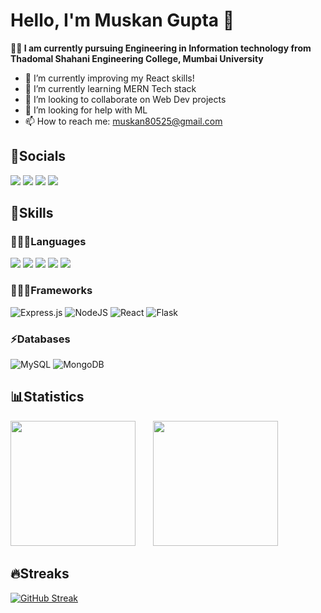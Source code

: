 # Hello, I'm Muskan Gupta 👋
**👩‍🎓 I am currently pursuing Engineering in Information technology from Thadomal Shahani Engineering College, Mumbai University**



- 🔭 I’m currently improving my React skills!
- 🌱 I’m currently learning MERN Tech stack
- 👯 I’m looking to collaborate on Web Dev projects
- 🤔 I’m looking for help with ML
- 📫 How to reach me: muskan80525@gmail.com


## 🤝Socials
<a href = "https://www.linkedin.com/in/muskankgupta/"><img src="https://img.shields.io/badge/LinkedIn-1572B6?style=for-the-badge&logo=linkedin&logoColor=white" /></a>
<a href = "https://www.hackerrank.com/muskan80525"><img src="https://img.shields.io/badge/-Hackerrank-2EC866?style=for-the-badge&logo=HackerRank&logoColor=white" /></a>
<a href = "https://github.com/MuskanGupta2702"><img src="https://img.shields.io/badge/GitHub-00000F?style=for-the-badge&logo=github&logoColor=white"></a>
<a href = "https://leetcode.com/MuskanGupta2702/"><img src= "https://img.shields.io/badge/LeetCode-000000?style=for-the-badge&logo=LeetCode&logoColor=#d16c06"></a>

## 🚩Skills

### 👩🏻‍💻Languages
<p>
  <img src="https://img.shields.io/badge/HTML5-E34F26?style=for-the-badge&logo=html5&logoColor=white" />
  <img src="https://img.shields.io/badge/CSS3-1572B6?style=for-the-badge&logo=css3&logoColor=white" />
  <img src="https://img.shields.io/badge/JavaScript-323330?style=for-the-badge&logo=javascript&logoColor=F7DF1E" />
  <img src="https://img.shields.io/badge/Python-FFD43B?style=for-the-badge&logo=python&logoColor=darkgreen" />
  <img src="https://img.shields.io/badge/C%2B%2B-00599C?style=for-the-badge&logo=c%2B%2B&logoColor=white" />
</p>

### 👩🏻‍💻Frameworks
![Express.js](https://img.shields.io/badge/express.js-%23404d59.svg?style=for-the-badge&logo=express&logoColor=%2361DAFB)
![NodeJS](https://img.shields.io/badge/node.js-6DA55F?style=for-the-badge&logo=node.js&logoColor=white)
![React](https://img.shields.io/badge/react-%2320232a.svg?style=for-the-badge&logo=react&logoColor=%2361DAFB)
![Flask](https://img.shields.io/badge/flask-%23000.svg?style=for-the-badge&logo=flask&logoColor=white)

### ⚡Databases
![MySQL](https://img.shields.io/badge/mysql-%2300f.svg?style=for-the-badge&logo=mysql&logoColor=white)
![MongoDB](https://img.shields.io/badge/MongoDB-%234ea94b.svg?style=for-the-badge&logo=mongodb&logoColor=white)

## 📊Statistics
<img height="200em" src="https://github-readme-stats.vercel.app/api?username=MuskanGupta2702&count_private=true&show_icons=true&theme=vision-friendly-dark&custom_title=Muskan&nbsp;Gupta's&nbsp;GitHub&nbsp;Stats" />     &nbsp;&nbsp;&nbsp;&nbsp;&nbsp;     <img height="200em" src="https://github-readme-stats.vercel.app/api/top-langs?username=MuskanGupta2702&show_icons=true&locale=en&theme=vision-friendly-dark" />


## 🔥Streaks
[![GitHub Streak](https://github-readme-streak-stats.herokuapp.com/?user=MuskanGupta2702&theme=vision-friendly-dark&currStreakNum=2FD3EB&fire=pink&sideLabels=F00&date_format=[Y.]n.j)](https://git.io/streak-stats)



